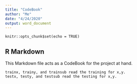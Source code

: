 ```yaml
---
title: "CodeBook"
author: "Me"
date: "4/24/2020"
output: word_document
---
```


```{r setup, include=FALSE}
knitr::opts_chunk$set(echo = TRUE)
```

## R Markdown

This Markdown file acts as a CodeBook for the project at hand.

```{r train and test}
trainx, trainy, and trainsub read the training for x,y.
testx, testy, and testsub read the testing for x,y.
```